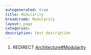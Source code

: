 ```yaml
---
autogenerated: true
title: Modularity
breadcrumb: Modularity
layout: page
categories: 
description: test description
---
```


1.  REDIRECT [Architecture\#Modularity](Architecture#Modularity )

